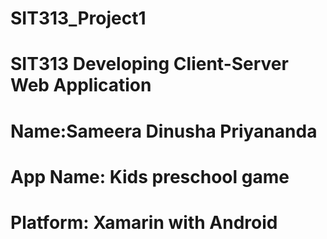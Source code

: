 # SIT313_Project1
# SIT313 Developing Client-Server Web Application 
# Name:Sameera Dinusha Priyananda

# App Name: Kids preschool game
# Platform: Xamarin with  Android
